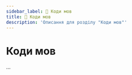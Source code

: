 ```yaml
---
sidebar_label: 📘 Коди мов
title: 📘 Коди мов
description: 'Описання для розділу "Коди мов"'
---
```


# Коди мов

...
